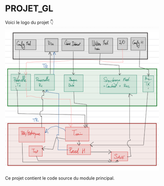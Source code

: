 # PROJET_GL

Voici le logo du projet 👇  
![Logo du projet](assets/schema.jpeg)

Ce projet contient le code source du module principal.
